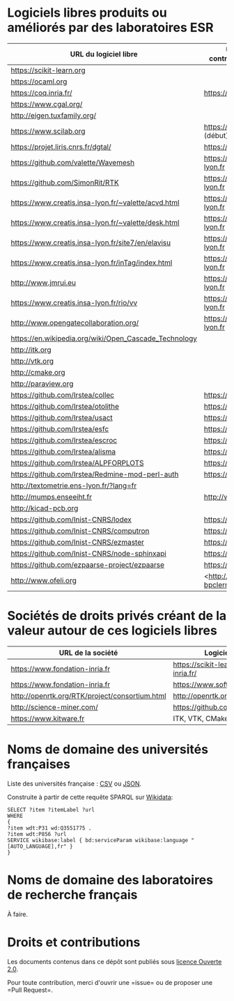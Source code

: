 # Logiciels libres produits ou améliorés par des laboratoires ESR

| URL du logiciel libre                                   | URL du labo contributeur principal |
|---------------------------------------------------------|------------------------------------|
| <https://scikit-learn.org>                              |                                    |
| <https://ocaml.org>                                     |                                    |
| <https://coq.inria.fr/>                                 | <https://www.inria.fr/>            |
| <https://www.cgal.org/>                                 |                                    |
| <http://eigen.tuxfamily.org/>                           |                                    |
| <https://www.scilab.org>                                | <https://www.inria.fr/> (début)    |
| <https://projet.liris.cnrs.fr/dgtal/>                   | <https://liris.cnrs.fr/>           |
| <https://github.com/valette/Wavemesh>                   | <https://www.creatis.insa-lyon.fr> |
| <https://github.com/SimonRit/RTK>                       | <https://www.creatis.insa-lyon.fr> |
| <https://www.creatis.insa-lyon.fr/~valette/acvd.html>   | <https://www.creatis.insa-lyon.fr> |
| <https://www.creatis.insa-lyon.fr/~valette/desk.html>   | <https://www.creatis.insa-lyon.fr> |
| <https://www.creatis.insa-lyon.fr/site7/en/elavisu>     | <https://www.creatis.insa-lyon.fr> |
| <https://www.creatis.insa-lyon.fr/inTag/index.html>     | <https://www.creatis.insa-lyon.fr> |
| <http://www.jmrui.eu>                                   | <https://www.creatis.insa-lyon.fr> |
| <https://www.creatis.insa-lyon.fr/rio/vv>               | <https://www.creatis.insa-lyon.fr> |
| <http://www.opengatecollaboration.org/>                 | <https://www.creatis.insa-lyon.fr> |
| <https://en.wikipedia.org/wiki/Open_Cascade_Technology> |                                    |
| <http://itk.org>                                        |                                    |
| <http://vtk.org>                                        |                                    |
| <http://cmake.org>                                      |                                    |
| <http://paraview.org>                                   |                                    |
| <https://github.com/Irstea/collec>                      | <https://www.irstea.fr>            |
| <https://github.com/Irstea/otolithe>                    | <https://www.irstea.fr>            |
| <https://github.com/Irstea/usact>                       | <https://www.irstea.fr>            |
| <https://github.com/Irstea/esfc>                        | <https://www.irstea.fr>            |
| <https://github.com/Irstea/escroc>                      | <https://www.irstea.fr>            |
| <https://github.com/Irstea/alisma>                      | <https://www.irstea.fr>            |
| <https://github.com/Irstea/ALPFORPLOTS>                 | <https://www.irstea.fr>            |
| <https://github.com/Irstea/Redmine-mod-perl-auth>       | <https://www.irstea.fr>            |
| <http://textometrie.ens-lyon.fr/?lang=fr>               |                                    |
| <http://mumps.enseeiht.fr>                              | <http://www.enseeiht.fr>           |
| <http://kicad-pcb.org>                                  |                                    |
| <https://github.com/Inist-CNRS/lodex>                   | <https://www.inist.fr/>            |
| <https://github.com/Inist-CNRS/computron>               | <https://www.inist.fr/>            |
| <https://github.com/Inist-CNRS/ezmaster>                | <https://www.inist.fr/>            |
| <https://github.com/Inist-CNRS/node-sphinxapi>          | <https://www.inist.fr/>            |
| <https://github.com/ezpaarse-project/ezpaarse>          | <https://www.inist.fr/>            |
| <http://www.ofeli.org>                                  | <http://math.univ-bpclermont.fr    |

# Sociétés de droits privés créant de la valeur autour de ces logiciels libres 

| URL de la société                                | Logiciels libres                           |
|--------------------------------------------------|--------------------------------------------|
| <https://www.fondation-inria.fr>                 | <https://scikit-learn.fondation-inria.fr/> |
| <https://www.fondation-inria.fr>                 | <https://www.softwareheritage.org/>        |
| <http://openrtk.org/RTK/project/consortium.html> | <http://openrtk.org>                       |
| <http://science-miner.com/>                      | <https://github.com/kermitt2/grobid>       |
| <https://www.kitware.fr>                         | ITK, VTK, CMake, Paraview                  |

# Noms de domaine des universités françaises

Liste des universités française : [CSV](universites-francaises.csv) ou [JSON](universites-francaises.json).

Construite à partir de cette requête SPARQL sur [Wikidata](https://query.wikidata.org/):

    SELECT ?item ?itemLabel ?url
    WHERE
    {
    ?item wdt:P31 wd:Q3551775 .
    ?item wdt:P856 ?url
    SERVICE wikibase:label { bd:serviceParam wikibase:language "[AUTO_LANGUAGE],fr" }
    }

# Noms de domaine des laboratoires de recherche français

À faire.

# Droits et contributions	

Les documents contenus dans ce dépôt sont publiés sous [licence Ouverte 2.0](LICENSE.txt).

Pour toute contribution, merci d'ouvrir une =issue= ou de proposer une
=Pull Request=.

